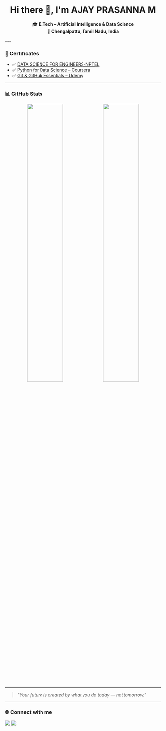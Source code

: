 <h1 align="center">Hi there 👋, I'm AJAY PRASANNA M</h1>
<p align="center">
  🎓 <strong>B.Tech – Artificial Intelligence & Data Science</strong><br>
  📍 <strong>Chengalpattu, Tamil Nadu, India</strong>
</p>
---

### 📜 Certificates

- ✅ [DATA SCIENCE FOR ENGINEERS-NPTEL](https://github.com/ajayprasanna2005/NPTEL/blob/main/DATA%20SCIENCE%20FOR%20ENGINEERS-AJAY%20PRASANNA%20M.pdf)
- ✅ [Python for Data Science – Coursera](#)
- ✅ [Git & GitHub Essentials – Udemy](#)

---

### 📊 GitHub Stats
<p align="center">
  <img src="https://github-readme-stats.vercel.app/api?username=ajayprasannam&show_icons=true&theme=radical" width="48%" />
  <img src="https://github-readme-streak-stats.herokuapp.com/?user=ajayprasannam&theme=radical" width="48%" />
</p>

---

> *"Your future is created by what you do today — not tomorrow."*



---

### 🌐 Connect with me
<p align="left">
  <a href="https://www.linkedin.com/in/ajay-prasanna-mohan-557771290" target="_blank">
    <img src="https://img.shields.io/badge/-LinkedIn-blue?style=for-the-badge&logo=Linkedin&logoColor=white">
  </a>
  <a href="https://www.instagram.com/ajax_____._/" target="_blank">
    <img src="https://img.shields.io/badge/-Instagram-E4405F?style=for-the-badge&logo=Instagram&logoColor=white">
  </a>
</p>
